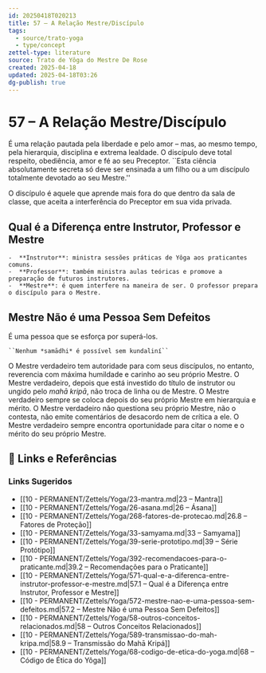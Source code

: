 ```yaml
---
id: 20250418T020213
title: 57 – A Relação Mestre/Discípulo
tags:
  - source/trato-yoga
  - type/concept
zettel-type: literature
source: Trato de Yôga do Mestre De Rose
created: 2025-04-18
updated: 2025-04-18T03:26
dg-publish: true
---
```


# 57 – A Relação Mestre/Discípulo

É uma relação pautada pela liberdade e pelo amor – mas, ao mesmo tempo, pela hierarquia, disciplina e extrema lealdade. O discípulo deve total respeito, obediência, amor e fé ao seu Preceptor. ``Esta ciência absolutamente secreta só deve ser ensinada a um filho ou a um discípulo totalmente devotado ao seu Mestre.''

O discípulo é aquele que aprende mais fora do que dentro da sala de classe, que aceita a interferência do Preceptor em sua vida privada.

## Qual é a Diferença entre Instrutor, Professor e Mestre

    -  **Instrutor**: ministra sessões práticas de Yôga aos praticantes comuns.
    -  **Professor**: também ministra aulas teóricas e promove a preparação de futuros instrutores.
    -  **Mestre**: é quem interfere na maneira de ser. O professor prepara o discípulo para o Mestre.

## Mestre Não é uma Pessoa Sem Defeitos

É uma pessoa que se esforça por superá-los.

    ``Nenhum *samādhi* é possível sem kundaliní``

O Mestre verdadeiro tem autoridade para com seus discípulos, no entanto, reverencia com máxima humildade e carinho ao seu próprio Mestre. O Mestre verdadeiro, depois que está investido do título de instrutor ou ungido pelo *mahā kripā*, não troca de linha ou de Mestre. O Mestre verdadeiro sempre se coloca depois do seu próprio Mestre em hierarquia e mérito. O Mestre verdadeiro não questiona seu próprio Mestre, não o contesta, não emite comentários de desacordo nem de crítica a ele. O Mestre verdadeiro sempre encontra oportunidade para citar o nome e o mérito do seu próprio Mestre.

## 🔗 Links e Referências











### Links Sugeridos

- [[10 - PERMANENT/Zettels/Yoga/23-mantra.md\|23 – Mantra]]
- [[10 - PERMANENT/Zettels/Yoga/26-asana.md\|26 – Ásana]]
- [[10 - PERMANENT/Zettels/Yoga/268-fatores-de-protecao.md\|26.8 – Fatores de Proteção]]
- [[10 - PERMANENT/Zettels/Yoga/33-samyama.md\|33 – Samyama]]
- [[10 - PERMANENT/Zettels/Yoga/39-serie-prototipo.md\|39 – Série Protótipo]]
- [[10 - PERMANENT/Zettels/Yoga/392-recomendacoes-para-o-praticante.md\|39.2 – Recomendações para o Praticante]]
- [[10 - PERMANENT/Zettels/Yoga/571-qual-e-a-diferenca-entre-instrutor-professor-e-mestre.md\|57.1 – Qual é a Diferença entre Instrutor, Professor e Mestre]]
- [[10 - PERMANENT/Zettels/Yoga/572-mestre-nao-e-uma-pessoa-sem-defeitos.md\|57.2 – Mestre Não é uma Pessoa Sem Defeitos]]
- [[10 - PERMANENT/Zettels/Yoga/58-outros-conceitos-relacionados.md\|58 – Outros Conceitos Relacionados]]
- [[10 - PERMANENT/Zettels/Yoga/589-transmissao-do-mah-kripa.md\|58.9 – Transmissão do Mahā Kripá]]
- [[10 - PERMANENT/Zettels/Yoga/68-codigo-de-etica-do-yoga.md\|68 – Código de Ética do Yôga]]